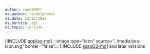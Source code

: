 ```yaml
---
author: rwestMSFT
ms.author: randolphwest
ms.date: 12/12/2022
ms.service: sql
ms.topic: include
---
```


[!INCLUDE [applies-md](../applies-md.md)] :::image type="icon" source="../media/yes-icon.svg" border="false"::: [!INCLUDE [sssql22-md](../sssql22-md.md)] and later versions

